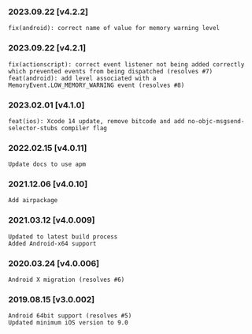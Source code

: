 

### 2023.09.22 [v4.2.2]

```
fix(android): correct name of value for memory warning level
```


### 2023.09.22 [v4.2.1]

```
fix(actionscript): correct event listener not being added correctly which prevented events from being dispatched (resolves #7)
feat(android): add level associated with a MemoryEvent.LOW_MEMORY_WARNING event (resolves #8)
```


### 2023.02.01 [v4.1.0]

```
feat(ios): Xcode 14 update, remove bitcode and add no-objc-msgsend-selector-stubs compiler flag 
```


### 2022.02.15 [v4.0.11]

```
Update docs to use apm
```


### 2021.12.06 [v4.0.10]

```
Add airpackage
```


### 2021.03.12 [v4.0.009]

```
Updated to latest build process  
Added Android-x64 support
```


### 2020.03.24 [v4.0.006]

```
Android X migration (resolves #6)
```


### 2019.08.15 [v3.0.002]

```
Android 64bit support (resolves #5)
Updated minimum iOS version to 9.0
```
